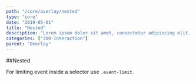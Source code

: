 ```yaml
---
path: "/core/overlay/nested"
type: "core"
date: "2019-05-01"
title: "Nested"
description: "Lorem ipsum dolor sit amet, consectetur adipiscing elit. Nunc tempus laoreet leo sit amet iaculis."
categories: ["300-Interaction"]
parent: "Overlay"
---
```


##Nested

For limiting event inside a selector use `.event-limit`.

<demo>
  <demovanilla src="demos/inline/demos/overlay/nested">
  </demovanilla>
</demo>
